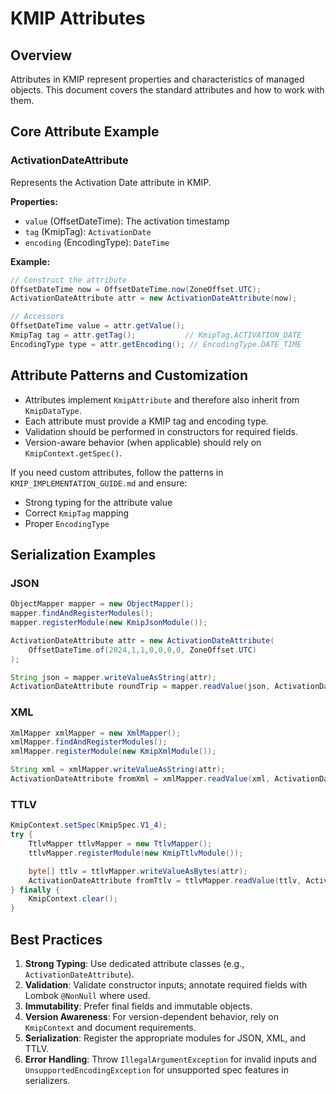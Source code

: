 # KMIP Attributes

## Overview

Attributes in KMIP represent properties and characteristics of managed objects. This document covers the standard attributes and how to work with them.

## Core Attribute Example

### ActivationDateAttribute

Represents the Activation Date attribute in KMIP.

**Properties:**
- `value` (OffsetDateTime): The activation timestamp
- `tag` (KmipTag): `ActivationDate`
- `encoding` (EncodingType): `DateTime`

**Example:**
```java
// Construct the attribute
OffsetDateTime now = OffsetDateTime.now(ZoneOffset.UTC);
ActivationDateAttribute attr = new ActivationDateAttribute(now);

// Accessors
OffsetDateTime value = attr.getValue();
KmipTag tag = attr.getTag();           // KmipTag.ACTIVATION_DATE
EncodingType type = attr.getEncoding(); // EncodingType.DATE_TIME
```

## Attribute Patterns and Customization

- Attributes implement `KmipAttribute` and therefore also inherit from `KmipDataType`.
- Each attribute must provide a KMIP tag and encoding type.
- Validation should be performed in constructors for required fields.
- Version-aware behavior (when applicable) should rely on `KmipContext.getSpec()`.

If you need custom attributes, follow the patterns in `KMIP_IMPLEMENTATION_GUIDE.md` and ensure:
- Strong typing for the attribute value
- Correct `KmipTag` mapping
- Proper `EncodingType`

## Serialization Examples

### JSON

```java
ObjectMapper mapper = new ObjectMapper();
mapper.findAndRegisterModules();
mapper.registerModule(new KmipJsonModule());

ActivationDateAttribute attr = new ActivationDateAttribute(
    OffsetDateTime.of(2024,1,1,0,0,0,0, ZoneOffset.UTC)
);

String json = mapper.writeValueAsString(attr);
ActivationDateAttribute roundTrip = mapper.readValue(json, ActivationDateAttribute.class);
```

### XML

```java
XmlMapper xmlMapper = new XmlMapper();
xmlMapper.findAndRegisterModules();
xmlMapper.registerModule(new KmipXmlModule());

String xml = xmlMapper.writeValueAsString(attr);
ActivationDateAttribute fromXml = xmlMapper.readValue(xml, ActivationDateAttribute.class);
```

### TTLV

```java
KmipContext.setSpec(KmipSpec.V1_4);
try {
    TtlvMapper ttlvMapper = new TtlvMapper();
    ttlvMapper.registerModule(new KmipTtlvModule());

    byte[] ttlv = ttlvMapper.writeValueAsBytes(attr);
    ActivationDateAttribute fromTtlv = ttlvMapper.readValue(ttlv, ActivationDateAttribute.class);
} finally {
    KmipContext.clear();
}
```

## Best Practices

1. **Strong Typing**: Use dedicated attribute classes (e.g., `ActivationDateAttribute`).
2. **Validation**: Validate constructor inputs; annotate required fields with Lombok `@NonNull` where used.
3. **Immutability**: Prefer final fields and immutable objects.
4. **Version Awareness**: For version-dependent behavior, rely on `KmipContext` and document requirements.
5. **Serialization**: Register the appropriate modules for JSON, XML, and TTLV.
6. **Error Handling**: Throw `IllegalArgumentException` for invalid inputs and `UnsupportedEncodingException` for unsupported spec features in serializers.
